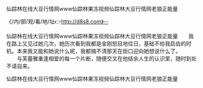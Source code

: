 仙踪林在线大豆行情网www仙踪林果冻视频仙踪林大豆行情网老狼正能量

《/内/部/观/看/地/址👉http://d8s8.com》--

仙踪林在线大豆行情网www仙踪林果冻视频仙踪林大豆行情网老狼正能量　　我在路上又见过她几次，她历次看到我都是金刚怒目地往日，基础不给我启齿的时机。本来我又能和她说什么呢，我都搞不清那天在街口迎向她想说什么了。
　　与芙蕾雅重逢相爱的每一个片断，随便交叉在他结余人生的认识里，随时到处不请自来。





仙踪林在线大豆行情网www仙踪林果冻视频仙踪林大豆行情网老狼正能量
